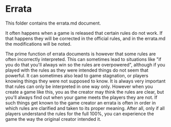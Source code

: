 # Errata

This folder contains the errata.md document.

It often happens when a game is released that certain rules do not work.
If that happens they will be corrected in the official rules, and in the errata.md the modifications will be noted.

The prime function of errata documents is however that some rules are often incorrectly interpreted. This can sometimes lead to situations like "if you do that you'll always win so the rules are overpowered", although if you played with the rules as they were intended things do not seem that powerful. It can sometimes also lead to game stagnation, or players knowing things they were not supposed to know. It is always very important that rules can only be interpreted in one way only. However when you create a game like this, you as the creator may think the rules are clear, but you'll always find out when your game meets the players they are not. 
If such things get known to the game creator an errata is often in order in which rules are clarified and taken to its proper meaning. 
After all, only if all players understand the rules for the full 100%, you can experience the game the way the original creator intended it.
